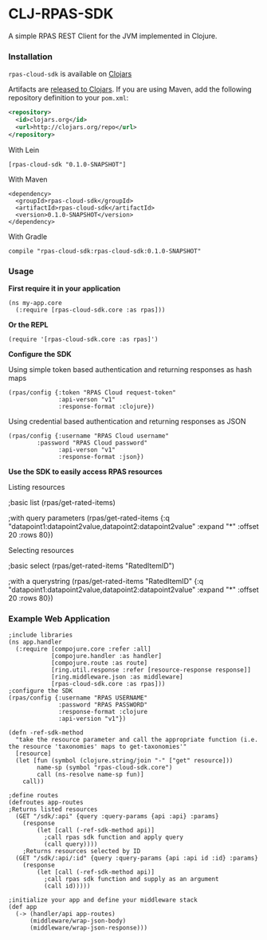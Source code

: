 CLJ-RPAS-SDK
============

A simple RPAS REST Client for the JVM implemented in Clojure.



<h3>Installation</h3>
<p><code>rpas-cloud-sdk</code> is available on <a href="https://clojars.org/rpas-cloud-sdk">Clojars</a></p>

Artifacts are [released to
Clojars](https://clojars.org/jfensign/rpas-cloud-sdk). If you are using
Maven, add the following repository definition to your `pom.xml`:

``` xml
<repository>
  <id>clojars.org</id>
  <url>http://clojars.org/repo</url>
</repository>
```


With Lein

    [rpas-cloud-sdk "0.1.0-SNAPSHOT"]

With Maven

    <dependency>
      <groupId>rpas-cloud-sdk</groupId>
      <artifactId>rpas-cloud-sdk</artifactId>
      <version>0.1.0-SNAPSHOT</version>
    </dependency>


With Gradle

    compile "rpas-cloud-sdk:rpas-cloud-sdk:0.1.0-SNAPSHOT"
    
    
    
<h3>Usage</h3>

<b>First require it in your application</b>

    (ns my-app.core
      (:require [rpas-cloud-sdk.core :as rpas]))
      
<b>Or the REPL</b>

    (require '[rpas-cloud-sdk.core :as rpas]')
    
<b>Configure the SDK</b>

Using simple token based authentication and returning responses as hash maps

    (rpas/config {:token "RPAS Cloud request-token" 
                  :api-verson "v1"
                  :response-format :clojure})
    

Using credential based authentication and returning responses as JSON

    (rpas/config {:username "RPAS Cloud username"
            :password "RPAS Cloud password" 
                  :api-verson "v1"
                  :response-format :json})

<b>Use the SDK to easily access RPAS resources</b>

Listing resources

  ;basic list
  (rpas/get-rated-items)

  ;with query parameters
  (rpas/get-rated-items {:q "datapoint1:datapoint2value,datapoint2:datapoint2value"
               :expand "*"
               :offset 20
               :rows 80})

Selecting resources

  ;basic select
  (rpas/get-rated-items "RatedItemID")

  ;with a querystring
  (rpas/get-rated-items "RatedItemID" 
    {:q "datapoint1:datapoint2value,datapoint2:datapoint2value"
     :expand "*"
     :offset 20
       :rows 80})


<h3>Example Web Application</h3>

    ;include libraries
    (ns app.handler
      (:require [compojure.core :refer :all]
                [compojure.handler :as handler]
                [compojure.route :as route]
                [ring.util.response :refer [resource-response response]]
                [ring.middleware.json :as middleware]
                [rpas-cloud-sdk.core :as rpas]))
    ;configure the SDK
    (rpas/config {:username "RPAS USERNAME" 
                  :password "RPAS PASSWORD"
                  :response-format :clojure
                  :api-version "v1"})
                  
    (defn -ref-sdk-method
      "take the resource parameter and call the appropriate function (i.e. the resource 'taxonomies' maps to get-taxonomies'"
      [resource]
      (let [fun (symbol (clojure.string/join "-" ["get" resource]))
            name-sp (symbol "rpas-cloud-sdk.core")
            call (ns-resolve name-sp fun)]
        call))
        
    ;define routes
    (defroutes app-routes
    ;Returns listed resources
      (GET "/sdk/:api" {query :query-params {api :api} :params} 
        (response 
            (let [call (-ref-sdk-method api)]
              ;call rpas sdk function and apply query
              (call query))))
        ;Returns resources selected by ID
      (GET "/sdk/:api/:id" {query :query-params {api :api id :id} :params} 
        (response 
            (let [call (-ref-sdk-method api)]
              ;call rpas sdk function and supply as an argument
              (call id)))))
              
    ;initialize your app and define your middleware stack
    (def app
      (-> (handler/api app-routes)
          (middleware/wrap-json-body)
          (middleware/wrap-json-response)))
